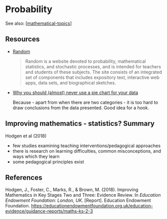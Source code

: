 # Probability

See also: [[mathematical-topics]]

## Resources

- [Random](http://www.randomservices.org/random/)

    > Random is a website devoted to probability, mathematical statistics, and stochastic processes, and is intended for teachers and students of these subjects. The site consists of an integrated set of components that includes expository text, interactive web apps, data sets, and biographical sketches. 

- [Why you should (almost) never use a pie chart for your data](https://theconversation.com/heres-why-you-should-almost-never-use-a-pie-chart-for-your-data-214576)

    Because - apart from when there are two categories - it is too hard to draw conclusions from the data presented. Good idea for a hook.

## Improving mathematics - statistics? Summary

Hodgen et al (2018)

- few studies examining teaching interventions/pedagogical approaches
- there is research on learning difficulties, common misconceptions, and ways which they learn
- some pedagogical principles exist

## References

Hodgen, J., Foster, C., Marks, R., & Brown, M. (2018). Improving Mathematics in Key Stages Two and Three: Evidence Review. In *Education Endowment Foundation: London, UK.* \[Report\]. Education Endowment Foundation. <https://educationendowmentfoundation.org.uk/education-evidence/guidance-reports/maths-ks-2-3>


[//begin]: # "Autogenerated link references for markdown compatibility"
[mathematical-topics]: mathematical-topics "Mathematical Topics"
[//end]: # "Autogenerated link references"